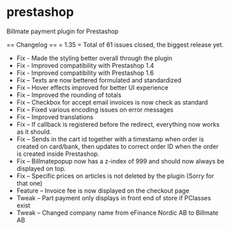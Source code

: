 prestashop
==========

Billmate payment plugin for Prestashop

== Changelog ==
= 1.35 =
Total of 61 issues closed, the biggest release yet.

* Fix - Made the styling better overall through the plugin
* Fix - Improved compatibility with Prestashop 1.4
* Fix - Improved compatibility with Prestashop 1.6
* Fix – Texts are now bettered formulated and standardized
* Fix – Hover effects improved for better UI experience
* Fix – Improved the rounding of totals
* Fix – Checkbox for accept email invoices is now check as standard
* Fix – Fixed various encoding issues on error messages
* Fix – Improved translations
* Fix – If callback is registered before the redirect, everything now works as it should.
* Fix – Sends in the cart id together with a timestamp when order is created on card/bank, then updates to correct order ID when the order is created inside Prestashop.
* Fix – Billmatepopup now has a z-index of 999 and should now always be displayed on top.
* Fix – Specific prices on articles is not deleted by the plugin (Sorry for that one)
* Feature – Invoice fee is now displayed on the checkout page
* Tweak – Part payment only displays in front end of store if PClasses exist
* Tweak – Changed company name from eFinance Nordic AB to Billmate AB
